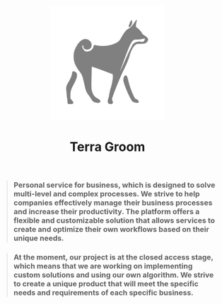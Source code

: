 <div align="center">
    <br />
    <img src='../assets/icon/logo.svg' width="260" height="260" alt="logo" />
    <br />
    <h1>Terra Groom</h1>
</div>

<br />

> ### Personal service for business, which is designed to solve multi-level and complex processes. We strive to help companies effectively manage their business processes and increase their productivity. The platform offers a flexible and customizable solution that allows services to create and optimize their own workflows based on their unique needs.

> ### At the moment, our project is at the closed access stage, which means that we are working on implementing custom solutions and using our own algorithm. We strive to create a unique product that will meet the specific needs and requirements of each specific business.
